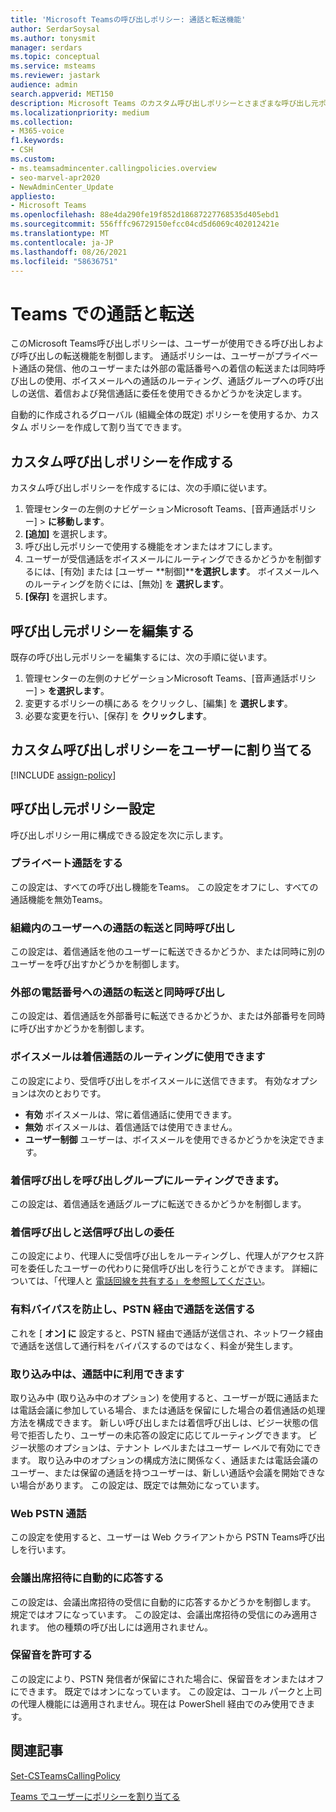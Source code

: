 ```yaml
---
title: 'Microsoft Teamsの呼び出しポリシー: 通話と転送機能'
author: SerdarSoysal
ms.author: tonysmit
manager: serdars
ms.topic: conceptual
ms.service: msteams
ms.reviewer: jastark
audience: admin
search.appverid: MET150
description: Microsoft Teams のカスタム呼び出しポリシーとさまざまな呼び出し元ポリシー設定にユーザーを作成、変更、追加する方法について説明します。
ms.localizationpriority: medium
ms.collection:
- M365-voice
f1.keywords:
- CSH
ms.custom:
- ms.teamsadmincenter.callingpolicies.overview
- seo-marvel-apr2020
- NewAdminCenter_Update
appliesto:
- Microsoft Teams
ms.openlocfilehash: 88e4da290fe19f852d18687227768535d405ebd1
ms.sourcegitcommit: 556fffc96729150efcc04cd5d6069c402012421e
ms.translationtype: MT
ms.contentlocale: ja-JP
ms.lasthandoff: 08/26/2021
ms.locfileid: "58636751"
---
```

#  <a name="calling-and-call-forwarding-in-teams"></a>Teams での通話と転送

このMicrosoft Teams呼び出しポリシーは、ユーザーが使用できる呼び出しおよび呼び出しの転送機能を制御します。 通話ポリシーは、ユーザーがプライベート通話の発信、他のユーザーまたは外部の電話番号への着信の転送または同時呼び出しの使用、ボイスメールへの通話のルーティング、通話グループへの呼び出しの送信、着信および発信通話に委任を使用できるかどうかを決定します。

自動的に作成されるグローバル (組織全体の既定) ポリシーを使用するか、カスタム ポリシーを作成して割り当てできます。

## <a name="create-a-custom-calling-policy"></a>カスタム呼び出しポリシーを作成する

カスタム呼び出しポリシーを作成するには、次の手順に従います。

1. 管理センターの左側のナビゲーションMicrosoft Teams、[音声通話ポリシー]  >  **に移動します**。
2. **[追加]** を選択します。
3. 呼び出し元ポリシーで使用する機能をオンまたはオフにします。
4. ユーザーが受信通話をボイスメールにルーティングできるかどうかを制御するには、[有効] または [ユーザー **制御]****を選択します**。 ボイスメールへのルーティングを防ぐには、[無効] を **選択します**。
5. **[保存]** を選択します。

## <a name="edit-a-calling-policy"></a>呼び出し元ポリシーを編集する

既存の呼び出し元ポリシーを編集するには、次の手順に従います。

1. 管理センターの左側のナビゲーションMicrosoft Teams、[音声通話ポリシー]  >  **を選択します**。
2. 変更するポリシーの横にある をクリックし、[編集] を **選択します**。
3. 必要な変更を行い、[保存] を **クリックします**。

## <a name="assign-a-custom-calling-policy-to-users"></a>カスタム呼び出しポリシーをユーザーに割り当てる

[!INCLUDE [assign-policy](includes/assign-policy.md)]

## <a name="calling-policy-settings"></a>呼び出し元ポリシー設定

呼び出しポリシー用に構成できる設定を次に示します。

### <a name="make-private-calls"></a>プライベート通話をする

この設定は、すべての呼び出し機能をTeams。 この設定をオフにし、すべての通話機能を無効Teams。

### <a name="call-forwarding-and-simultaneous-ringing-to-people-in-your-organization"></a>組織内のユーザーへの通話の転送と同時呼び出し

この設定は、着信通話を他のユーザーに転送できるかどうか、または同時に別のユーザーを呼び出すかどうかを制御します。 

### <a name="call-forwarding-and-simultaneous-ringing-to-external-phone-numbers"></a>外部の電話番号への通話の転送と同時呼び出し

この設定は、着信通話を外部番号に転送できるかどうか、または外部番号を同時に呼び出すかどうかを制御します。

### <a name="voicemail-is-available-for-routing-inbound-calls"></a>ボイスメールは着信通話のルーティングに使用できます

この設定により、受信呼び出しをボイスメールに送信できます。 有効なオプションは次のとおりです。

- **有効** ボイスメールは、常に着信通話に使用できます。
- **無効**  ボイスメールは、着信通話では使用できません。
- **ユーザー制御** ユーザーは、ボイスメールを使用できるかどうかを決定できます。

### <a name="inbound-calls-can-be-routed-to-call-groups"></a>着信呼び出しを呼び出しグループにルーティングできます。

この設定は、着信通話を通話グループに転送できるかどうかを制御します。

### <a name="delegation-for-inbound-and-outbound-calls"></a>着信呼び出しと送信呼び出しの委任

この設定により、代理人に受信呼び出しをルーティングし、代理人がアクセス許可を委任したユーザーの代わりに発信呼び出しを行うことができます。 詳細については、「代理人と [電話回線を共有する」を参照してください](https://support.office.com/article/share-a-phone-line-with-a-delegate-16307929-a51f-43fc-8323-3b1bf115e5a8)。

### <a name="prevent-toll-bypass-and-send-calls-through-the-pstn"></a>有料バイパスを防止し、PSTN 経由で通話を送信する 

これを [ **オン] に** 設定すると、PSTN 経由で通話が送信され、ネットワーク経由で通話を送信して通行料をバイパスするのではなく、料金が発生します。

### <a name="busy-on-busy-is-available-when-in-a-call"></a>取り込み中は、通話中に利用できます

取り込み中 (取り込み中のオプション) を使用すると、ユーザーが既に通話または電話会議に参加している場合、または通話を保留にした場合の着信通話の処理方法を構成できます。 新しい呼び出しまたは着信呼び出しは、ビジー状態の信号で拒否したり、ユーザーの未応答の設定に応じてルーティングできます。 ビジー状態のオプションは、テナント レベルまたはユーザー レベルで有効にできます。 取り込み中のオプションの構成方法に関係なく、通話または電話会議のユーザー、または保留の通話を持つユーザーは、新しい通話や会議を開始できない場合があります。 この設定は、既定では無効になっています。

### <a name="web-pstn-calling"></a>Web PSTN 通話

この設定を使用すると、ユーザーは Web クライアントから PSTN Teams呼び出しを行います。

### <a name="incoming-meeting-invites-are-automatically-answered"></a>会議出席招待に自動的に応答する

この設定は、会議出席招待の受信に自動的に応答するかどうかを制御します。 規定ではオフになっています。 この設定は、会議出席招待の受信にのみ適用されます。 他の種類の呼び出しには適用されません。

### <a name="allow-music-on-hold"></a>保留音を許可する

この設定により、PSTN 発信者が保留にされた場合に、保留音をオンまたはオフにできます。 既定ではオンになっています。 この設定は、コール パークと上司の代理人機能には適用されません。現在は PowerShell 経由でのみ使用できます。

## <a name="related-articles"></a>関連記事

[Set-CSTeamsCallingPolicy](/powershell/module/skype/set-csteamscallingpolicy)

[ Teams でユーザーにポリシーを割り当てる](assign-policies.md)
